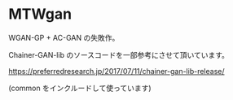 # MTWgan
WGAN-GP + AC-GAN の失敗作。

Chainer-GAN-lib のソースコードを一部参考にさせて頂いています。

https://preferredresearch.jp/2017/07/11/chainer-gan-lib-release/

(common をインクルードして使っています)
